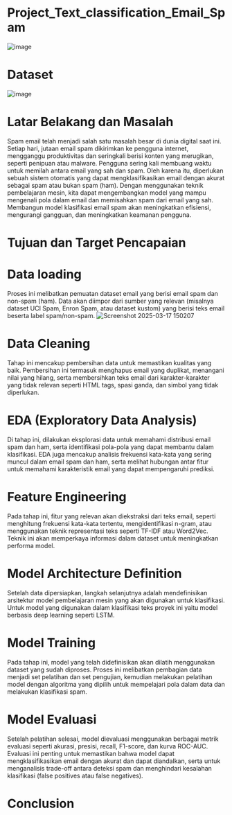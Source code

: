 # Project_Text_classification_Email_Spam
![image](https://github.com/user-attachments/assets/bec6a29f-3a06-44cb-a8a0-3e4cc4381ca6)
# Dataset
![image](https://github.com/user-attachments/assets/d0fe860c-9040-4281-8a37-e06fd8210d66)

# Latar Belakang dan Masalah
Spam email telah menjadi salah satu masalah besar di dunia digital saat ini. Setiap hari, jutaan email spam dikirimkan ke pengguna internet, mengganggu produktivitas dan seringkali berisi konten yang merugikan, seperti penipuan atau malware. Pengguna sering kali membuang waktu untuk memilah antara email yang sah dan spam. Oleh karena itu, diperlukan sebuah sistem otomatis yang dapat mengklasifikasikan email dengan akurat sebagai spam atau bukan spam (ham). Dengan menggunakan teknik pembelajaran mesin, kita dapat mengembangkan model yang mampu mengenali pola dalam email dan memisahkan spam dari email yang sah. Membangun model klasifikasi email spam akan meningkatkan efisiensi, mengurangi gangguan, dan meningkatkan keamanan pengguna.
# Tujuan dan Target Pencapaian
# Data loading
Proses ini melibatkan pemuatan dataset email yang berisi email spam dan non-spam (ham). Data akan diimpor dari sumber yang relevan (misalnya dataset UCI Spam, Enron Spam, atau dataset kustom) yang berisi teks email beserta label spam/non-spam.
![Screenshot 2025-03-17 150207](https://github.com/user-attachments/assets/9d7bcd6b-76de-46f2-b3d9-608861af7623)

# Data Cleaning
Tahap ini mencakup pembersihan data untuk memastikan kualitas yang baik. Pembersihan ini termasuk menghapus email yang duplikat, menangani nilai yang hilang, serta membersihkan teks email dari karakter-karakter yang tidak relevan seperti HTML tags, spasi ganda, dan simbol yang tidak diperlukan.
# EDA (Exploratory Data Analysis)
Di tahap ini, dilakukan eksplorasi data untuk memahami distribusi email spam dan ham, serta identifikasi pola-pola yang dapat membantu dalam klasifikasi. EDA juga mencakup analisis frekuensi kata-kata yang sering muncul dalam email spam dan ham, serta melihat hubungan antar fitur untuk memahami karakteristik email yang dapat mempengaruhi prediksi.
# Feature Engineering
Pada tahap ini, fitur yang relevan akan diekstraksi dari teks email, seperti menghitung frekuensi kata-kata tertentu, mengidentifikasi n-gram, atau menggunakan teknik representasi teks seperti TF-IDF atau Word2Vec. Teknik ini akan memperkaya informasi dalam dataset untuk meningkatkan performa model.
# Model Architecture Definition
Setelah data dipersiapkan, langkah selanjutnya adalah mendefinisikan arsitektur model pembelajaran mesin yang akan digunakan untuk klasifikasi. Untuk model yang digunakan dalam klasifikasi teks proyek ini yaitu model berbasis deep learning seperti LSTM.
# Model Training
Pada tahap ini, model yang telah didefinisikan akan dilatih menggunakan dataset yang sudah diproses. Proses ini melibatkan pembagian data menjadi set pelatihan dan set pengujian, kemudian melakukan pelatihan model dengan algoritma yang dipilih untuk mempelajari pola dalam data dan melakukan klasifikasi spam.
# Model Evaluasi
Setelah pelatihan selesai, model dievaluasi menggunakan berbagai metrik evaluasi seperti akurasi, presisi, recall, F1-score, dan kurva ROC-AUC. Evaluasi ini penting untuk memastikan bahwa model dapat mengklasifikasikan email dengan akurat dan dapat diandalkan, serta untuk menganalisis trade-off antara deteksi spam dan menghindari kesalahan klasifikasi (false positives atau false negatives).
# Conclusion
